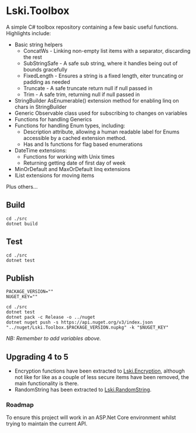 Lski.Toolbox
============

A simple C# toolbox repository containing a few basic useful functions. Highlights include:

- Basic string helpers
  - ConcatWs - Linking non-empty list items with a separator, discarding the rest
  - SubStringSafe - A safe sub string, where it handles being out of bounds gracefully
  - FixedLength - Ensures a string is a fixed length, eiter truncating or padding as needed
  - Truncate - A safe truncate return null if null passed in
  - Trim - A safe trim, returning null if null passed in
- StringBuilder AsEnumerable() extension method for enabling linq on chars in StringBuilder
- Generic Observable class used for subscribing to changes on variables
- Functions for handling Generics
- Functions for handling Enum types, including:
  - Description attribute, allowing a human readable label for Enums accessible by a cached extension method.
  - Has and Is functions for flag based enumerations
- DateTime extensions:
  - Functions for working with Unix times
  - Returning getting date of first day of week
- MinOrDefault and MaxOrDefault linq extensions
- IList extensions for moving items

Plus others...

## Build

```
cd ./src
dotnet build
```

## Test

```
cd ./src
dotnet test
```

## Publish

```
PACKAGE_VERSION=""
NUGET_KEY=""

cd ./src
dotnet test
dotnet pack -c Release -o ../nuget
dotnet nuget push -s https://api.nuget.org/v3/index.json "../nuget/Lski.Toolbox.$PACKAGE_VERSION.nupkg" -k "$NUGET_KEY"
```

_NB: Remember to add variables above._

## Upgrading 4 to 5

- Encryption functions have been extracted to [Lski.Encryption](https://github.com/lski/Lski.Encryption), although not like for like as a couple of less secure items have been removed, the main functionality is there.
- RandomString has been extracted to [Lski.RandomString](https://github.com/lski/Lski.RandomString).

### Roadmap

To ensure this project will work in an ASP.Net Core environment whilst trying to maintain the current API.
